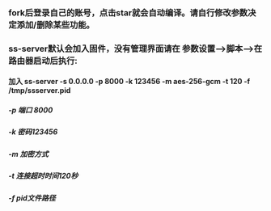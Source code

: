 ### fork后登录自己的账号，点击star就会自动编译。请自行修改参数决定添加/删除某些功能。
### ss-server默认会加入固件，没有管理界面请在 参数设置-->脚本-->在路由器启动后执行:
#### 加入 ss-server -s 0.0.0.0 -p 8000 -k 123456 -m aes-256-gcm -t 120 -f /tmp/ssserver.pid
##### -p 端口 8000
##### -k 密码123456
##### -m 加密方式
##### -t 连接超时时间120秒
##### -f pid文件路径
